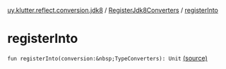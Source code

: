 [uy.klutter.reflect.conversion.jdk8](../index.md) / [RegisterJdk8Converters](index.md) / [registerInto](.)


# registerInto

`fun registerInto(conversion:&nbsp;TypeConverters): Unit` [(source)](https://github.com/kohesive/klutter/blob/master/reflect-core-jdk8/src/main/kotlin/uy/klutter/reflect/conversion/jdk8/Jdk8Converters.kt#L14)


